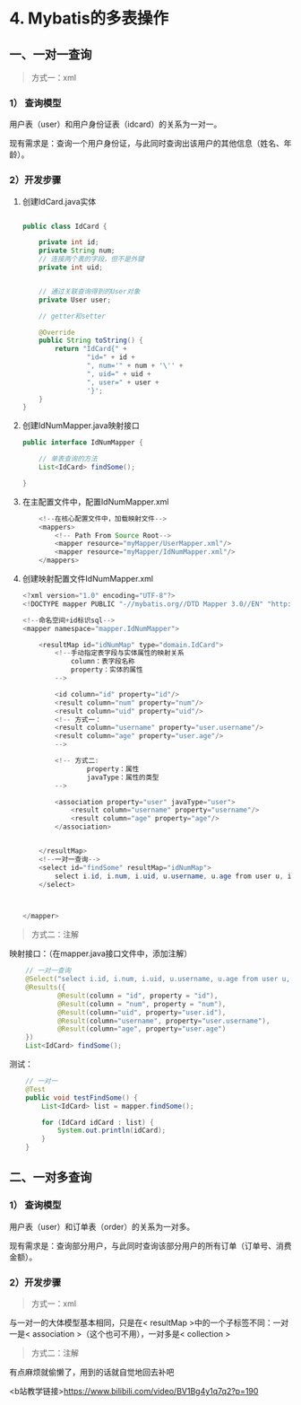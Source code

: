 # 4. Mybatis的多表操作

## 一、一对一查询

> 方式一：xml

### 1） 查询模型

用户表（user）和用户身份证表（idcard）的关系为一对一。

现有需求是：查询一个用户身份证，与此同时查询出该用户的其他信息（姓名、年龄）。



### 2）开发步骤

1. 创建IdCard.java实体

   ```java
   
   public class IdCard {
   
       private int id;
       private String num;
       // 连接两个表的字段，但不是外键
       private int uid;
   
   
       // 通过关联查询得到的User对象
       private User user;
   
       // getter和setter
   
       @Override
       public String toString() {
           return "IdCard{" +
                   "id=" + id +
                   ", num='" + num + '\'' +
                   ", uid=" + uid +
                   ", user=" + user +
                   '}';
       }
   }
   
   ```

   

2. 创建IdNumMapper.java映射接口

   ```java
   public interface IdNumMapper {
   
       // 单表查询的方法
       List<IdCard> findSome();
   
   }
   ```

   

3. 在主配置文件中，配置IdNumMapper.xml

   ```java
       <!--在核心配置文件中，加载映射文件-->
       <mappers>
           <!-- Path From Source Root-->
           <mapper resource="myMapper/UserMapper.xml"/>
           <mapper resource="myMapper/IdNumMapper.xml"/>
       </mappers>
   ```

   

4. 创建映射配置文件IdNumMapper.xml

   ```java
   <?xml version="1.0" encoding="UTF-8"?>
   <!DOCTYPE mapper PUBLIC "-//mybatis.org//DTD Mapper 3.0//EN" "http://mybatis.org/dtd/mybatis-3-mapper.dtd">
   
   <!--命名空间+id标识sql-->
   <mapper namespace="mapper.IdNumMapper">
   
       <resultMap id="idNumMap" type="domain.IdCard">
           <!--手动指定表字段与实体属性的映射关系
               column：表字段名称
               property：实体的属性
           -->
   
           <id column="id" property="id"/>
           <result column="num" property="num"/>
           <result column="uid" property="uid"/>
           <!-- 方式一：
           <result column="username" property="user.username"/>
           <result column="age" property="user.age"/>
           -->
   
           <!-- 方式二:
                   property：属性
                   javaType：属性的类型
           -->
   
           <association property="user" javaType="user">
               <result column="username" property="username"/>
               <result column="age" property="age"/>
           </association>
   
   
       </resultMap>
       <!--一对一查询-->
       <select id="findSome" resultMap="idNumMap">
           select i.id, i.num, i.uid, u.username, u.age from user u, idcard i where u.id = i.uid;
       </select>
   
   
   
   </mapper>
   ```



> 方式二：注解

映射接口：（在mapper.java接口文件中，添加注解）

```java
    // 一对一查询
    @Select("select i.id, i.num, i.uid, u.username, u.age from user u, idcard i where u.id = i.uid;")
    @Results({
            @Result(column = "id", property = "id"),
            @Result(column = "num", property = "num"),
            @Result(column="uid", property="user.id"),
            @Result(column="username", property="user.username"),
            @Result(column="age", property="user.age")
    })
    List<IdCard> findSome();
```

测试：

```java
    // 一对一
    @Test
    public void testFindSome() {
        List<IdCard> list = mapper.findSome();

        for (IdCard idCard : list) {
            System.out.println(idCard);
        }
    }
```





## 二、一对多查询

### 1） 查询模型

用户表（user）和订单表（order）的关系为一对多。

现有需求是：查询部分用户，与此同时查询该部分用户的所有订单（订单号、消费金额）。



### 2）开发步骤

> 方式一：xml

与一对一的大体模型基本相同，只是在< resultMap >中的一个子标签不同：一对一是< association >（这个也可不用），一对多是< collection >

> 方式二：注解

有点麻烦就偷懒了，用到的话就自觉地回去补吧

<b站教学链接><https://www.bilibili.com/video/BV1Bg4y1q7q2?p=190>